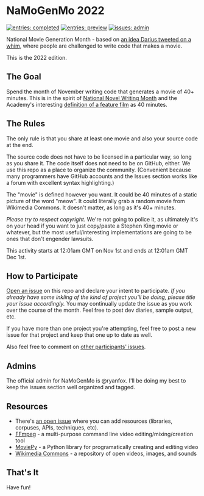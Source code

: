 # NaMoGenMo 2022

[![entries: completed][~completed]](https://github.com/NaMoGenMo/2022/issues?q=label%3Acompleted)
[![entries: preview][~preview]](https://github.com/NaMoGenMo/2022/issues?q=label%3Apreview)
[![issues: admin][~admin]](https://github.com/NaMoGenMo/2022/issues?q=label%3Aadmin)
<!-- [![twitter: nanogenmobot][~twitter]](https://twitter.com/nanogenmobot) -->

[~completed]: https://img.shields.io/badge/entries-completed-0e8a16.svg
[~preview]: https://img.shields.io/badge/entries-preview-c5def5.svg
[~admin]: https://img.shields.io/badge/issues-admin-fef2c0.svg
<!-- [~twitter]: https://img.shields.io/badge/twitter-NaNoGenMoBot-00aced.svg?logo=twitter -->

National Movie Generation Month - based on [an idea Darius tweeted on a whim](https://twitter.com/tinysubversions/status/396305662000775168), where people are challenged to write code that makes a movie.

This is the 2022 edition.
<!-- This is the 2021 edition. For previous years see:

* [2020](https://github.com/NaNoGenMo/2020)
* [2019](https://github.com/NaNoGenMo/2019)
* [2018](https://github.com/NaNoGenMo/2018)
* [2017](https://github.com/NaNoGenMo/2017)
* [2016](https://github.com/NaNoGenMo/2016)
* [2015](https://github.com/dariusk/NaNoGenMo-2015)
* [2014](https://github.com/dariusk/NaNoGenMo-2014)
* [2013](https://github.com/dariusk/NaNoGenMo)
-->

## The Goal

Spend the month of November writing code that generates a movie of 40+ minutes. This is in the spirit of [National Novel Writing Month](http://nanowrimo.org/) and the Academy's interesting [definition of a feature film](https://www.oscars.org/sites/oscars/files/93aa_rules.pdf) as 40 minutes. 

## The Rules

The only rule is that you share at least one movie and also your source code at the end.

The source code does not have to be licensed in a particular way, so long as you share it. The code itself does not need to be on GitHub, either. We use this repo as a place to organize the community. (Convenient because many programmers have GitHub accounts and the Issues section works like a forum with excellent syntax highlighting.)

The "movie" is defined however you want. It could be 40 minutes of a static picture of the word "meow". It could literally grab a random movie from Wikimedia Commons. It doesn't matter, as long as it's 40+ minutes.

_Please try to respect copyright._ We're not going to police it, as ultimately it's on your head if you want to just copy/paste a Stephen King movie or whatever, but the most useful/interesting implementations are going to be ones that don't engender lawsuits.

This activity starts at 12:01am GMT on Nov 1st and ends at 12:01am GMT Dec 1st.

## How to Participate

[Open an issue](../../issues/new) on this repo and declare your intent to participate. _If you already have some inkling of the kind of project you'll be doing, please title your issue accordingly._ You may continually update the issue as you work over the course of the month. Feel free to post dev diaries, sample output, etc.

If you have more than one project you're attempting, feel free to post a new issue for that project and keep that one up to date as well.

Also feel free to comment on [other participants' issues](../../issues).

## Admins

The official admin for NaMoGenMo is @ryanfox. I'll be doing my best to keep the issues section well organized and tagged.

## Resources

- There's [an open issue](../../issues/1) where you can add resources (libraries, corpuses, APIs, techniques, etc).
- [FFmpeg](https://ffmpeg.org/) - a multi-purpose command line video editing/mixing/creation tool
- [MoviePy](https://zulko.github.io/moviepy/) - a Python library for programatically creating and editing video
- [Wikimedia Commons](https://commons.wikimedia.org/wiki/Main_Page) - a repository of open videos, images, and sounds

## That's It

Have fun!
